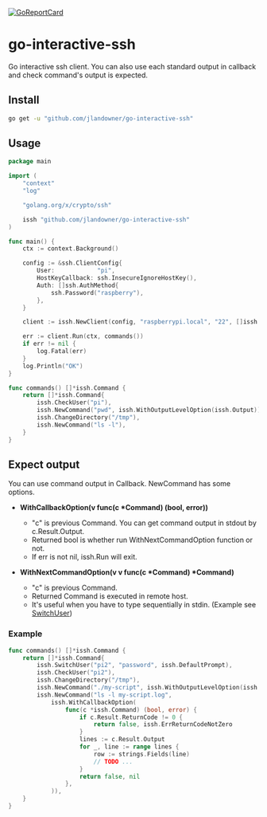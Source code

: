 [![GoReportCard](https://goreportcard.com/badge/github.com/jlandowner/go-interactive-ssh)](https://goreportcard.com/report/github.com/jlandowner/go-interactive-ssh)

# go-interactive-ssh

Go interactive ssh client. 
You can also use each standard output in callback and check command's output is expected. 

## Install

```bash
go get -u "github.com/jlandowner/go-interactive-ssh"
```

## Usage

```go:example/main.go
package main

import (
	"context"
	"log"

	"golang.org/x/crypto/ssh"

	issh "github.com/jlandowner/go-interactive-ssh"
)

func main() {
	ctx := context.Background()

	config := &ssh.ClientConfig{
		User:            "pi",
		HostKeyCallback: ssh.InsecureIgnoreHostKey(),
		Auth: []ssh.AuthMethod{
			ssh.Password("raspberry"),
		},
	}

	client := issh.NewClient(config, "raspberrypi.local", "22", []issh.Prompt{issh.DefaultPrompt})

	err := client.Run(ctx, commands())
	if err != nil {
		log.Fatal(err)
	}
	log.Println("OK")
}

func commands() []*issh.Command {
	return []*issh.Command{
		issh.CheckUser("pi"),
		issh.NewCommand("pwd", issh.WithOutputLevelOption(issh.Output)),
		issh.ChangeDirectory("/tmp"),
		issh.NewCommand("ls -l"),
	}
}
```

## Expect output

You can use command output in Callback.
NewCommand has some options.

- __WithCallbackOption(v func(c *Command) (bool, error))__
	- "c" is previous Command. You can get command output in stdout by c.Result.Output.
	- Returned bool is whether run WithNextCommandOption function or not.
	- If err is not nil, issh.Run will exit.

- __WithNextCommandOption(v v func(c *Command) *Command)__
	- "c" is previous Command.
	- Returned Command is executed in remote host.
	- It's useful when you have to type sequentially in stdin. (Example see [SwitchUser](https://github.com/jlandowner/go-interactive-ssh/blob/master/commands.go#L28))


### Example
```go
func commands() []*issh.Command {
	return []*issh.Command{
        issh.SwitchUser("pi2", "password", issh.DefaultPrompt),
        issh.CheckUser("pi2"),
		issh.ChangeDirectory("/tmp"),
		issh.NewCommand("./my-script", issh.WithOutputLevelOption(issh.Output)),
		issh.NewCommand("ls -l my-script.log",
			issh.WithCallbackOption(
				func(c *issh.Command) (bool, error) {
					if c.Result.ReturnCode != 0 {
						return false, issh.ErrReturnCodeNotZero
					}
					lines := c.Result.Output
					for _, line := range lines {
						row := strings.Fields(line)
						// TODO ...
					}
					return false, nil
				},
			)),
	}
}
```

